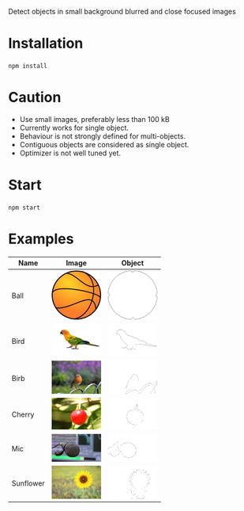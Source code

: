 Detect objects in small background blurred and close focused images
# Installation
`npm install`
# Caution
- Use small images, preferably less than 100 kB
- Currently works for single object.
- Behaviour is not strongly defined for multi-objects.
- Contiguous objects are considered as single object.
- Optimizer is not well tuned yet.
# Start
`npm start`
# Examples


Name|Image|Object
-|-|-
Ball|<img src="./img/ball.jpg" width="100" />|<img src="./examples/ball.jpg" width="100">
Bird|<img src="./img/bird.jpg" width="100" />|<img src="./examples/bird.jpg" width="100">
Birb|<img src="./img/birb.jpg" width="100" />|<img src="./examples/birb.jpg" width="100">
Cherry|<img src="./img/cherry.jpg" width="100" />|<img src="./examples/cherry.jpg" width="100">
Mic|<img src="./img/mic.jpg" width="100" />|<img src="./examples/mic.jpg" width="100">
Sunflower|<img src="./img/sunflower.jpg" width="100" />|<img src="./examples/sunflower.jpg" width="100">